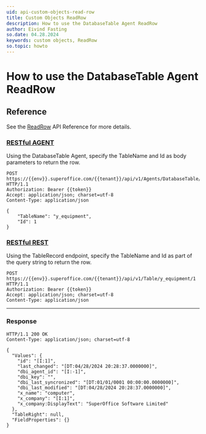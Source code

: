 ```yaml
---
uid: api-custom-objects-read-row
title: Custom Objects ReadRow
description: How to use the DatabaseTable Agent ReadRow
author: Eivind Fasting
so.date: 04.28.2024
keywords: custom objects, ReadRow
so.topic: howto
---
```


# How to use the DatabaseTable Agent ReadRow

## Reference

See the [ReadRow][1] API Reference for more details.

<!-- markdownlint-disable MD051 -->
### [RESTful AGENT](#tab/DatabaseTableAgent)

Using the DatabaseTable Agent, specify the TableName and Id as body parameters to return the row.

```http!
POST https://{{env}}.superoffice.com/{{tenant}}/api/v1/Agents/DatabaseTable/ReadRow HTTP/1.1
Authorization: Bearer {{token}}
Accept: application/json; charset=utf-8
Content-Type: application/json

{
    "TableName": "y_equipment",
    "Id": 1
}
```

### [RESTful REST](#tab/TableRecord)

Using the TableRecord endpoint, specify the TableName and Id as part of the query string to return the row.

```http!
POST https://{{env}}.superoffice.com/{{tenant}}/api/v1/Table/y_equipment/1 HTTP/1.1
Authorization: Bearer {{token}}
Accept: application/json; charset=utf-8
Content-Type: application/json
```

***
<!-- markdownlint-restore -->
### Response

```http_
HTTP/1.1 200 OK
Content-Type: application/json; charset=utf-8

{
  "Values": {
    "id": "[I:1]",
    "last_changed": "[DT:04/28/2024 20:28:37.0000000]",
    "dbi_agent_id": "[I:-1]",
    "dbi_key": "",
    "dbi_last_syncronized": "[DT:01/01/0001 00:00:00.0000000]",
    "dbi_last_modified": "[DT:04/28/2024 20:28:37.0000000]",
    "x_name": "computer",
    "x_company": "[I:1]",
    "x_company:DisplayText": "SuperOffice Software Limited"
  },
  "TableRight": null,
  "FieldProperties": {}
}
```

<!-- Referenced links -->
[1]: ../../../api/reference/restful/agent/DatabaseTable_Agent/v1DatabaseTableAgent_ReadRow.md
